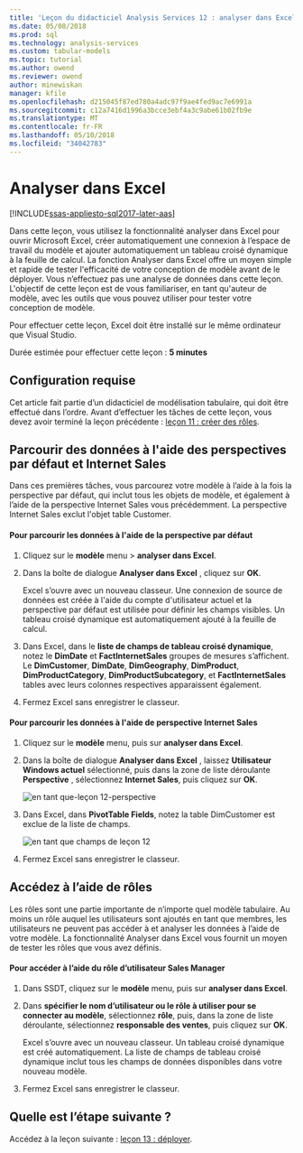 ```yaml
---
title: 'Leçon du didacticiel Analysis Services 12 : analyser dans Excel | Documents Microsoft'
ms.date: 05/08/2018
ms.prod: sql
ms.technology: analysis-services
ms.custom: tabular-models
ms.topic: tutorial
ms.author: owend
ms.reviewer: owend
author: minewiskan
manager: kfile
ms.openlocfilehash: d215045f87ed780a4adc97f9ae4fed9ac7e6991a
ms.sourcegitcommit: c12a7416d1996a3bcce3ebf4a3c9abe61b02fb9e
ms.translationtype: MT
ms.contentlocale: fr-FR
ms.lasthandoff: 05/10/2018
ms.locfileid: "34042783"
---
```

# <a name="analyze-in-excel"></a>Analyser dans Excel

[!INCLUDE[ssas-appliesto-sql2017-later-aas](../../includes/ssas-appliesto-sql2017-later-aas.md)]

Dans cette leçon, vous utilisez la fonctionnalité analyser dans Excel pour ouvrir Microsoft Excel, créer automatiquement une connexion à l’espace de travail du modèle et ajouter automatiquement un tableau croisé dynamique à la feuille de calcul. La fonction Analyser dans Excel offre un moyen simple et rapide de tester l'efficacité de votre conception de modèle avant de le déployer. Vous n’effectuez pas une analyse de données dans cette leçon. L'objectif de cette leçon est de vous familiariser, en tant qu'auteur de modèle, avec les outils que vous pouvez utiliser pour tester votre conception de modèle.   
  
Pour effectuer cette leçon, Excel doit être installé sur le même ordinateur que Visual Studio.
  
Durée estimée pour effectuer cette leçon : **5 minutes**  
  
## <a name="prerequisites"></a>Configuration requise  

Cet article fait partie d’un didacticiel de modélisation tabulaire, qui doit être effectué dans l’ordre. Avant d’effectuer les tâches de cette leçon, vous devez avoir terminé la leçon précédente : [leçon 11 : créer des rôles](../tutorial-tabular-1400/as-lesson-11-create-roles.md).  
  
## <a name="browse-using-the-default-and-internet-sales-perspectives"></a>Parcourir des données à l'aide des perspectives par défaut et Internet Sales  

Dans ces premières tâches, vous parcourez votre modèle à l’aide à la fois la perspective par défaut, qui inclut tous les objets de modèle, et également à l’aide de la perspective Internet Sales vous précédemment. La perspective Internet Sales exclut l'objet table Customer.  
  
#### <a name="to-browse-by-using-the-default-perspective"></a>Pour parcourir les données à l'aide de la perspective par défaut  
  
1.  Cliquez sur le **modèle** menu > **analyser dans Excel**.  
  
2.  Dans la boîte de dialogue **Analyser dans Excel** , cliquez sur **OK**.  
  
    Excel s’ouvre avec un nouveau classeur. Une connexion de source de données est créée à l'aide du compte d'utilisateur actuel et la perspective par défaut est utilisée pour définir les champs visibles. Un tableau croisé dynamique est automatiquement ajouté à la feuille de calcul.  
  
3.  Dans Excel, dans le **liste de champs de tableau croisé dynamique**, notez le **DimDate** et **FactInternetSales** groupes de mesures s’affichent. Le **DimCustomer**, **DimDate**, **DimGeography**, **DimProduct**, **DimProductCategory**, **DimProductSubcategory**, et **FactInternetSales** tables avec leurs colonnes respectives apparaissent également.  
  
4.  Fermez Excel sans enregistrer le classeur.  
  
#### <a name="to-browse-by-using-the-internet-sales-perspective"></a>Pour parcourir les données à l'aide de perspective Internet Sales  
  
1.  Cliquez sur le **modèle** menu, puis sur **analyser dans Excel**.  
  
2.  Dans la boîte de dialogue **Analyser dans Excel** , laissez **Utilisateur Windows actuel** sélectionné, puis dans la zone de liste déroulante **Perspective** , sélectionnez **Internet Sales**, puis cliquez sur **OK**. 
    
    ![en tant que-leçon 12-perspective](../tutorial-tabular-1400/media/as-lesson12-perspective.png)
    
3.  Dans Excel, dans **PivotTable Fields**, notez la table DimCustomer est exclue de la liste de champs.  
    
    ![en tant que champs de leçon 12](../tutorial-tabular-1400/media/as-lesson12-fields.png)
    
4.  Fermez Excel sans enregistrer le classeur.  
  
## <a name="browse-by-using-roles"></a>Accédez à l’aide de rôles  

Les rôles sont une partie importante de n’importe quel modèle tabulaire. Au moins un rôle auquel les utilisateurs sont ajoutés en tant que membres, les utilisateurs ne peuvent pas accéder à et analyser les données à l’aide de votre modèle. La fonctionnalité Analyser dans Excel vous fournit un moyen de tester les rôles que vous avez définis.  
  
#### <a name="to-browse-by-using-the-sales-manager-user-role"></a>Pour accéder à l’aide du rôle d’utilisateur Sales Manager  
  
1.  Dans SSDT, cliquez sur le **modèle** menu, puis sur **analyser dans Excel**.  
  
2.  Dans **spécifier le nom d’utilisateur ou le rôle à utiliser pour se connecter au modèle**, sélectionnez **rôle**, puis, dans la zone de liste déroulante, sélectionnez **responsable des ventes**, puis cliquez sur **OK**.  
  
    Excel s’ouvre avec un nouveau classeur. Un tableau croisé dynamique est créé automatiquement. La liste de champs de tableau croisé dynamique inclut tous les champs de données disponibles dans votre nouveau modèle.  
      
3.  Fermez Excel sans enregistrer le classeur.  
  
## <a name="whats-next"></a>Quelle est l’étape suivante ?

Accédez à la leçon suivante : [leçon 13 : déployer](../tutorial-tabular-1400/as-lesson-13-deploy.md).

  
  
  
